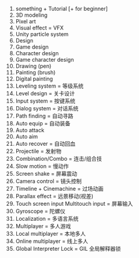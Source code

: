 1. something + Tutorial [+ for beginner]
2. 3D modeling
3. Pixel art
4. Visual effect = VFX
5. Unity particle system
6. Design
7. Game design
8. Character design
9. Game character design
10. Drawing (pen)
11. Painting (brush)
12. Digital painting
13. Leveling system = 等级系统
14. Level design = 关卡设计
15. Input system = 按键系统
16. Dialog system = 对话系统
17. Path finding = 自动寻路
18. Auto equip = 自动装备
19. Auto attack
20. Auto aim
21. Auto recover = 自动回血
22. Projectile = 发射物
23. Combination/Combo = 连击/组合技
24. Slow motion = 慢动作
25. Screen shake = 屏幕震动
26. Camera control = 镜头控制
27. Timeline + Cinemachine = 过场动画
28. Parallax effect = 远景移动(视差)
29. Touch screen input Multitouch input = 屏幕输入
30. Gyroscope = 陀螺仪
31. Localization = 多语言系统
32. Multiplayer = 多人游戏
33. Local multiplayer = 本地多人
34. Online multiplayer = 线上多人
35. Global Interpreter Lock = GIL 全局解释器锁

